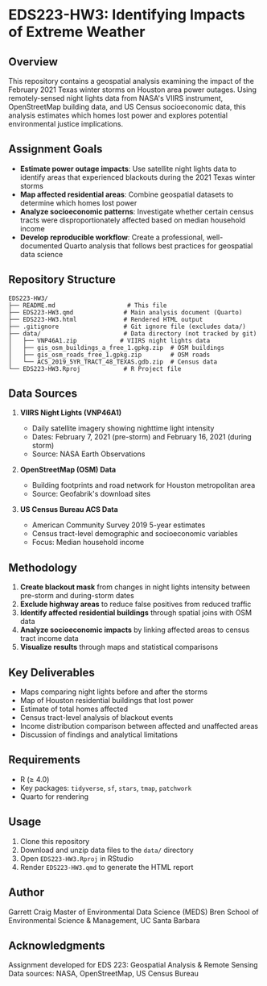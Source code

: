 # EDS223-HW3: Identifying Impacts of Extreme Weather

## Overview

This repository contains a geospatial analysis examining the impact of the February 2021 Texas winter storms on Houston area power outages. Using remotely-sensed night lights data from NASA's VIIRS instrument, OpenStreetMap building data, and US Census socioeconomic data, this analysis estimates which homes lost power and explores potential environmental justice implications.

## Assignment Goals

- **Estimate power outage impacts**: Use satellite night lights data to identify areas that experienced blackouts during the 2021 Texas winter storms
- **Map affected residential areas**: Combine geospatial datasets to determine which homes lost power
- **Analyze socioeconomic patterns**: Investigate whether certain census tracts were disproportionately affected based on median household income
- **Develop reproducible workflow**: Create a professional, well-documented Quarto analysis that follows best practices for geospatial data science

## Repository Structure

```
EDS223-HW3/
├── README.md                    # This file
├── EDS223-HW3.qmd              # Main analysis document (Quarto)
├── EDS223-HW3.html             # Rendered HTML output
├── .gitignore                  # Git ignore file (excludes data/)
├── data/                       # Data directory (not tracked by git)
│   ├── VNP46A1.zip            # VIIRS night lights data
│   ├── gis_osm_buildings_a_free_1.gpkg.zip  # OSM buildings
│   ├── gis_osm_roads_free_1.gpkg.zip        # OSM roads
│   └── ACS_2019_5YR_TRACT_48_TEXAS.gdb.zip  # Census data
└── EDS223-HW3.Rproj            # R Project file
```

## Data Sources

1. **VIIRS Night Lights (VNP46A1)**
   - Daily satellite imagery showing nighttime light intensity
   - Dates: February 7, 2021 (pre-storm) and February 16, 2021 (during storm)
   - Source: NASA Earth Observations

2. **OpenStreetMap (OSM) Data**
   - Building footprints and road network for Houston metropolitan area
   - Source: Geofabrik's download sites

3. **US Census Bureau ACS Data**
   - American Community Survey 2019 5-year estimates
   - Census tract-level demographic and socioeconomic variables
   - Focus: Median household income

## Methodology

1. **Create blackout mask** from changes in night lights intensity between pre-storm and during-storm dates
2. **Exclude highway areas** to reduce false positives from reduced traffic
3. **Identify affected residential buildings** through spatial joins with OSM data
4. **Analyze socioeconomic impacts** by linking affected areas to census tract income data
5. **Visualize results** through maps and statistical comparisons

## Key Deliverables

- Maps comparing night lights before and after the storms
- Map of Houston residential buildings that lost power
- Estimate of total homes affected
- Census tract-level analysis of blackout events
- Income distribution comparison between affected and unaffected areas
- Discussion of findings and analytical limitations

## Requirements

- R (≥ 4.0)
- Key packages: `tidyverse`, `sf`, `stars`, `tmap`, `patchwork`
- Quarto for rendering

## Usage

1. Clone this repository
2. Download and unzip data files to the `data/` directory
3. Open `EDS223-HW3.Rproj` in RStudio
4. Render `EDS223-HW3.qmd` to generate the HTML report

## Author

Garrett Craig
Master of Environmental Data Science (MEDS)
Bren School of Environmental Science & Management, UC Santa Barbara

## Acknowledgments

Assignment developed for EDS 223: Geospatial Analysis & Remote Sensing
Data sources: NASA, OpenStreetMap, US Census Bureau
